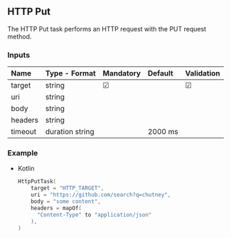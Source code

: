 
## HTTP Put

The HTTP Put task performs an HTTP request with the PUT request method.

### Inputs

| Name    | Type - Format   | Mandatory | Default | Validation |
|:--------|:----------------|:----------|:--------|:-----------|
| target  | string          | &#9745;   |         | &#9745;    |
| uri     | string          |           |         |            |
| body    | string          |           |         |            |
| headers | string          |           |         |            |
| timeout | duration string |           | 2000 ms |            |

### Example

* Kotlin
    ``` kotlin
    HttpPutTask(
        target = "HTTP_TARGET",
        uri = "https://github.com/search?q=chutney",
        body = "some content",
        headers = mapOf(
          "Content-Type" to "application/json"
        ),
    )
    ```
